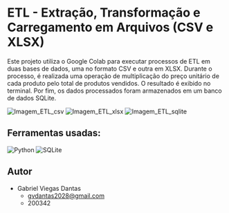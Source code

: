 # ETL - Extração, Transformação e Carregamento em Arquivos (CSV e XLSX)
Este projeto utiliza o Google Colab para executar processos de ETL em duas bases de dados, uma no formato CSV e outra em XLSX. Durante o processo, é realizada uma operação de multiplicação do preço unitário de cada produto pelo total de produtos vendidos. O resultado é exibido no terminal. Por fim, os dados processados foram armazenados em um banco de dados SQLite.

![Imagem_ETL_csv](https://github.com/GabrielVDantas/Cenario_ETL/assets/133148307/68371f5c-f6fc-472e-bf47-7ad6afb94b8c)
![Imagem_ETL_xlsx](https://github.com/GabrielVDantas/Cenario_ETL/assets/133148307/935e1e2c-0246-4a72-a9fb-cf231c53bf80)
![Imagem_ETL_sqlite](https://github.com/GabrielVDantas/Cenario_ETL/assets/133148307/3d7b4dc5-d98f-409c-a815-0f18dabe151e)

## Ferramentas usadas:

![Python](https://img.shields.io/badge/python-0D1117?style=for-the-badge&logo=python&logoColor=FFFFFF)
![SQLite](https://img.shields.io/badge/sqlite-0D1117?style=for-the-badge&logo=sqlite&logoColor=FFFFFF)

## Autor

- Gabriel Viegas Dantas
  - gvdantas2028@gmail.com
  - 200342




